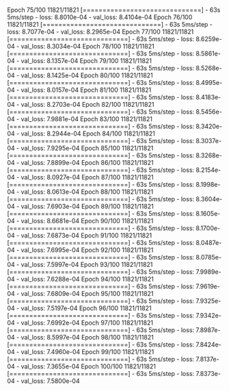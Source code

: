 Epoch 75/100
11821/11821 [==============================] - 63s 5ms/step - loss: 8.8010e-04 - val_loss: 8.4104e-04
Epoch 76/100
11821/11821 [==============================] - 63s 5ms/step - loss: 8.7077e-04 - val_loss: 8.2965e-04
Epoch 77/100
11821/11821 [==============================] - 63s 5ms/step - loss: 8.6259e-04 - val_loss: 8.3034e-04
Epoch 78/100
11821/11821 [==============================] - 63s 5ms/step - loss: 8.5861e-04 - val_loss: 8.1357e-04
Epoch 79/100
11821/11821 [==============================] - 63s 5ms/step - loss: 8.5268e-04 - val_loss: 8.1425e-04
Epoch 80/100
11821/11821 [==============================] - 63s 5ms/step - loss: 8.4995e-04 - val_loss: 8.0157e-04
Epoch 81/100
11821/11821 [==============================] - 63s 5ms/step - loss: 8.4183e-04 - val_loss: 8.2703e-04
Epoch 82/100
11821/11821 [==============================] - 63s 5ms/step - loss: 8.5456e-04 - val_loss: 7.9881e-04
Epoch 83/100
11821/11821 [==============================] - 63s 5ms/step - loss: 8.3420e-04 - val_loss: 8.2944e-04
Epoch 84/100
11821/11821 [==============================] - 63s 5ms/step - loss: 8.3037e-04 - val_loss: 7.9295e-04
Epoch 85/100
11821/11821 [==============================] - 63s 5ms/step - loss: 8.3268e-04 - val_loss: 7.8899e-04
Epoch 86/100
11821/11821 [==============================] - 63s 5ms/step - loss: 8.2154e-04 - val_loss: 8.0927e-04
Epoch 87/100
11821/11821 [==============================] - 63s 5ms/step - loss: 8.1998e-04 - val_loss: 8.0613e-04
Epoch 88/100
11821/11821 [==============================] - 63s 5ms/step - loss: 8.3604e-04 - val_loss: 7.6903e-04
Epoch 89/100
11821/11821 [==============================] - 63s 5ms/step - loss: 8.1605e-04 - val_loss: 8.6681e-04
Epoch 90/100
11821/11821 [==============================] - 63s 5ms/step - loss: 8.1700e-04 - val_loss: 7.6873e-04
Epoch 91/100
11821/11821 [==============================] - 63s 5ms/step - loss: 8.0487e-04 - val_loss: 7.6995e-04
Epoch 92/100
11821/11821 [==============================] - 63s 5ms/step - loss: 8.0785e-04 - val_loss: 7.5997e-04
Epoch 93/100
11821/11821 [==============================] - 63s 5ms/step - loss: 7.9989e-04 - val_loss: 7.6288e-04
Epoch 94/100
11821/11821 [==============================] - 63s 5ms/step - loss: 7.9619e-04 - val_loss: 7.6809e-04
Epoch 95/100
11821/11821 [==============================] - 63s 5ms/step - loss: 7.9325e-04 - val_loss: 7.5197e-04
Epoch 96/100
11821/11821 [==============================] - 63s 5ms/step - loss: 7.9342e-04 - val_loss: 7.6992e-04
Epoch 97/100
11821/11821 [==============================] - 63s 5ms/step - loss: 7.8987e-04 - val_loss: 8.5997e-04
Epoch 98/100
11821/11821 [==============================] - 63s 5ms/step - loss: 7.8424e-04 - val_loss: 7.4960e-04
Epoch 99/100
11821/11821 [==============================] - 63s 5ms/step - loss: 7.8137e-04 - val_loss: 7.3655e-04
Epoch 100/100
11821/11821 [==============================] - 63s 5ms/step - loss: 7.8373e-04 - val_loss: 7.5800e-04